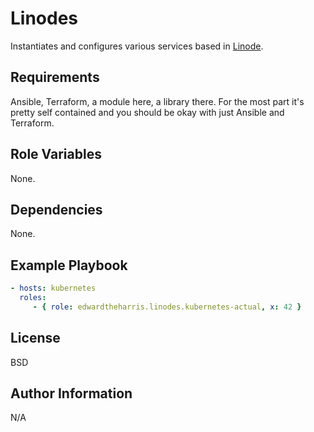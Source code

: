 Linodes
=======

Instantiates and configures various services based in [Linode](https://cloud.linode.com).

Requirements
------------

Ansible, Terraform, a module here, a library there. For the most part it's pretty self contained and you should be okay with just Ansible and Terraform.

Role Variables
--------------

None.

Dependencies
------------

None.

Example Playbook
----------------

```yaml
- hosts: kubernetes
  roles:
     - { role: edwardtheharris.linodes.kubernetes-actual, x: 42 }
```

License
-------

BSD

Author Information
------------------

N/A
